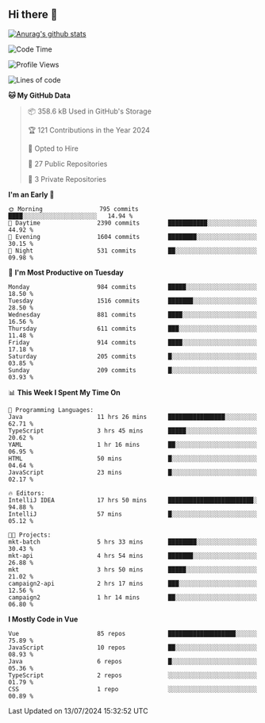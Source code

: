 ## Hi there 👋

[![Anurag's github stats](https://github-readme-stats.vercel.app/api?username=Songwonseok)](https://github.com/anuraghazra/github-readme-stats)



<!--START_SECTION:waka-->
![Code Time](http://img.shields.io/badge/Code%20Time-2%2C919%20hrs%2057%20mins-blue)

![Profile Views](http://img.shields.io/badge/Profile%20Views-0-blue)

![Lines of code](https://img.shields.io/badge/From%20Hello%20World%20I%27ve%20Written-34.8%20million%20lines%20of%20code-blue)

**🐱 My GitHub Data** 

> 📦 358.6 kB Used in GitHub's Storage 
 > 
> 🏆 121 Contributions in the Year 2024
 > 
> 💼 Opted to Hire
 > 
> 📜 27 Public Repositories 
 > 
> 🔑 3 Private Repositories 
 > 
**I'm an Early 🐤** 

```text
🌞 Morning                795 commits         ████░░░░░░░░░░░░░░░░░░░░░   14.94 % 
🌆 Daytime                2390 commits        ███████████░░░░░░░░░░░░░░   44.92 % 
🌃 Evening                1604 commits        ████████░░░░░░░░░░░░░░░░░   30.15 % 
🌙 Night                  531 commits         ██░░░░░░░░░░░░░░░░░░░░░░░   09.98 % 
```
📅 **I'm Most Productive on Tuesday** 

```text
Monday                   984 commits         █████░░░░░░░░░░░░░░░░░░░░   18.50 % 
Tuesday                  1516 commits        ███████░░░░░░░░░░░░░░░░░░   28.50 % 
Wednesday                881 commits         ████░░░░░░░░░░░░░░░░░░░░░   16.56 % 
Thursday                 611 commits         ███░░░░░░░░░░░░░░░░░░░░░░   11.48 % 
Friday                   914 commits         ████░░░░░░░░░░░░░░░░░░░░░   17.18 % 
Saturday                 205 commits         █░░░░░░░░░░░░░░░░░░░░░░░░   03.85 % 
Sunday                   209 commits         █░░░░░░░░░░░░░░░░░░░░░░░░   03.93 % 
```


📊 **This Week I Spent My Time On** 

```text
💬 Programming Languages: 
Java                     11 hrs 26 mins      ████████████████░░░░░░░░░   62.71 % 
TypeScript               3 hrs 45 mins       █████░░░░░░░░░░░░░░░░░░░░   20.62 % 
YAML                     1 hr 16 mins        ██░░░░░░░░░░░░░░░░░░░░░░░   06.95 % 
HTML                     50 mins             █░░░░░░░░░░░░░░░░░░░░░░░░   04.64 % 
JavaScript               23 mins             █░░░░░░░░░░░░░░░░░░░░░░░░   02.17 % 

🔥 Editors: 
IntelliJ IDEA            17 hrs 50 mins      ████████████████████████░   94.88 % 
IntelliJ                 57 mins             █░░░░░░░░░░░░░░░░░░░░░░░░   05.12 % 

🐱‍💻 Projects: 
mkt-batch                5 hrs 33 mins       ████████░░░░░░░░░░░░░░░░░   30.43 % 
mkt-api                  4 hrs 54 mins       ███████░░░░░░░░░░░░░░░░░░   26.88 % 
mkt                      3 hrs 50 mins       █████░░░░░░░░░░░░░░░░░░░░   21.02 % 
campaign2-api            2 hrs 17 mins       ███░░░░░░░░░░░░░░░░░░░░░░   12.56 % 
campaign2                1 hr 14 mins        ██░░░░░░░░░░░░░░░░░░░░░░░   06.80 % 
```

**I Mostly Code in Vue** 

```text
Vue                      85 repos            ███████████████████░░░░░░   75.89 % 
JavaScript               10 repos            ██░░░░░░░░░░░░░░░░░░░░░░░   08.93 % 
Java                     6 repos             █░░░░░░░░░░░░░░░░░░░░░░░░   05.36 % 
TypeScript               2 repos             ░░░░░░░░░░░░░░░░░░░░░░░░░   01.79 % 
CSS                      1 repo              ░░░░░░░░░░░░░░░░░░░░░░░░░   00.89 % 
```




 Last Updated on 13/07/2024 15:32:52 UTC
<!--END_SECTION:waka-->
